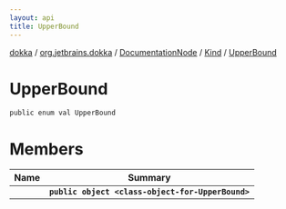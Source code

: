 ```yaml
---
layout: api
title: UpperBound
---
```

[dokka](../../../../index.html) / [org.jetbrains.dokka](../../../index.html) / [DocumentationNode](../../index.html) / [Kind](../index.html) / [UpperBound](index.html)


# UpperBound


```
public enum val UpperBound
```

# Members

| Name | Summary |
|------|---------|
|[<class-object-for-UpperBound>](_class-object-for-UpperBound_.html)|**`public object <class-object-for-UpperBound>`**|
